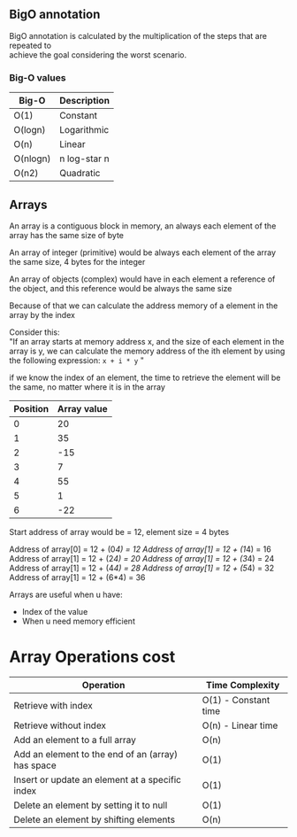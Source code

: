 ## BigO annotation
 BigO annotation is calculated by the multiplication of the steps that are repeated to <br> achieve the goal considering the worst scenario.

 ### Big-O values
| Big-O   | Description  |
| ---------| -----------  |
| O(1)     | Constant     |
| O(logn)  | Logarithmic  |
| O(n)     | Linear       |
| O(nlogn) | n log-star n |
| O(n2)    | Quadratic    |

## Arrays

An array is a contiguous block in memory, an always each element of the array has the same size of byte

An array of integer (primitive) would be always each element of the array the same size, 4 bytes for the integer

An array of objects (complex) would have in each element a reference of the object,
and this reference would be always the same size

Because of that we can calculate the address memory of a element in the array by the index

</mark>Consider this:</marke> <br>
    "If an array starts at memory address x, and the size of each element in the array is y, we can calculate the memory address of the ith element by using the following expression: `x + i * y` "

if we know the index of an element, the time to retrieve the element will be the same, no matter where it is in the array

| Position   | Array value  |
| ---------- | -----------  |
|   0        |      20      |
|   1        |      35      |
|   2        |      -15     |
|   3        |      7       |
|   4        |      55      |
|   5        |      1       |
|   6        |      -22     |

Start address of array would be = 12, element size = 4 bytes

Address of array[0] = 12 + (0*4) = 12
Address of array[1] = 12 + (1*4) = 16
Address of array[1] = 12 + (2*4) = 20
Address of array[1] = 12 + (3*4) = 24
Address of array[1] = 12 + (4*4) = 28
Address of array[1] = 12 + (5*4) = 32
Address of array[1] = 12 + (6*4) = 36

Arrays are useful when u have:
* Index of the value
* When u need memory efficient

# Array Operations cost
| Operation                                             | Time Complexity       |
| -----------------------                               | -----------           |
| Retrieve with index                                   | O(1) - Constant time  |
| Retrieve without index                                | O(n) - Linear time    |
| Add an element to a full array                        | O(n)                  |
| Add an element to the end of an (array) has space     | O(1)                  |
| Insert or update an element at a specific index       | O(1)                  |
| Delete an element by setting it to null               | O(1)                  |
| Delete an element by shifting elements                | O(n)                  |